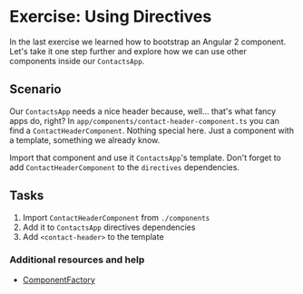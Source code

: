 # Exercise: Using Directives

In the last exercise we learned how to bootstrap an Angular 2 component. Let's take it one step further and explore how we can use other components inside our `ContactsApp`.

## Scenario

Our `ContactsApp` needs a nice header because, well... that's what fancy apps do, right? In `app/components/contact-header-component.ts` you can find a `ContactHeaderComponent`. Nothing special here. Just a component with a template, something we already know.

Import that component and use it `ContactsApp`'s template. Don't forget to add `ContactHeaderComponent` to the `directives` dependencies.

## Tasks

1. Import `ContactHeaderComponent` from `./components`
2. Add it to `ContactsApp` directives dependencies
3. Add `<contact-header>` to the template

### Additional resources and help

- [ComponentFactory](https://angular.io/docs/ts/latest/api/core/ComponentFactory-interface.html)
